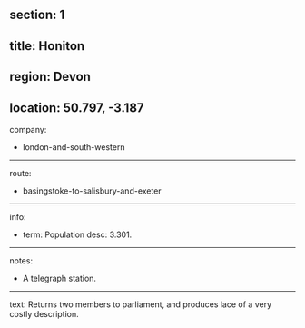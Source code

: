 ﻿section: 1
----
title: Honiton
----
region: Devon
----
location: 50.797, -3.187
----
company:
- london-and-south-western
----
route:
- basingstoke-to-salisbury-and-exeter
----
info:
- term: Population
  desc: 3.301.
----
notes:
- A telegraph station.
----
text: Returns two members to parliament, and produces lace of a very costly description.
